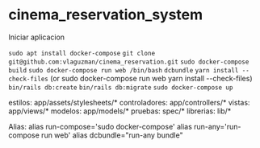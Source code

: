 # cinema_reservation_system
Iniciar aplicacion

`sudo apt install docker-compose`
`git clone git@github.com:vlaguzman/cinema_reservation.git`
`sudo docker-compose build`
`sudo docker-compose run web /bin/bash`
`dcbundle`
`yarn install --check-files` (or sudo docker-compose run web yarn install --check-files)
`bin/rails db:create`
`bin/rails db:migrate`
`sudo docker-compose up`

estilos: app/assets/stylesheets/*
controladores: app/controllers/*
vistas: app/views/*
modelos: app/models/*
pruebas: spec/*
librerias: lib/*

Alias: alias run-compose='sudo docker-compose' alias run-any='run-compose run web' alias dcbundle="run-any bundle"

